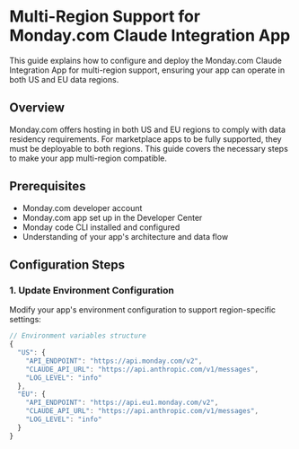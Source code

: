 # Multi-Region Support for Monday.com Claude Integration App

This guide explains how to configure and deploy the Monday.com Claude Integration App for multi-region support, ensuring your app can operate in both US and EU data regions.

## Overview

Monday.com offers hosting in both US and EU regions to comply with data residency requirements. For marketplace apps to be fully supported, they must be deployable to both regions. This guide covers the necessary steps to make your app multi-region compatible.

## Prerequisites

- Monday.com developer account
- Monday.com app set up in the Developer Center
- Monday code CLI installed and configured
- Understanding of your app's architecture and data flow

## Configuration Steps

### 1. Update Environment Configuration

Modify your app's environment configuration to support region-specific settings:

```javascript
// Environment variables structure
{
  "US": {
    "API_ENDPOINT": "https://api.monday.com/v2",
    "CLAUDE_API_URL": "https://api.anthropic.com/v1/messages",
    "LOG_LEVEL": "info"
  },
  "EU": {
    "API_ENDPOINT": "https://api.eu1.monday.com/v2",
    "CLAUDE_API_URL": "https://api.anthropic.com/v1/messages", 
    "LOG_LEVEL": "info"
  }
}